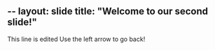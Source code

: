 --
layout: slide
title: "Welcome to our second slide!"
---
This line is edited
Use the left arrow to go back!
